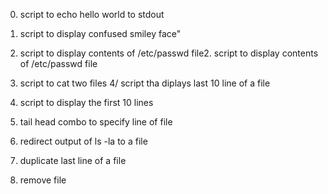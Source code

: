0. script to echo hello world to stdout
1. script to display confused smiley face"
2. script to display contents of /etc/passwd file2. script to display contents of /etc/passwd file
3. script to cat two files
4/ script tha diplays last 10 line of a file
5. script to display the first 10 lines
6. tail head combo to specify line of file

8. redirect output of ls -la to a file
9. duplicate last line of a file
10. remove file

